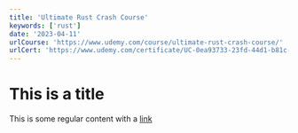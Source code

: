 ```yaml
---
title: 'Ultimate Rust Crash Course'
keywords: ['rust']
date: '2023-04-11'
urlCourse: 'https://www.udemy.com/course/ultimate-rust-crash-course/'
urlCert: 'https://www.udemy.com/certificate/UC-0ea93733-23fd-44d1-b81c-d7178dd79ed2/'
---
```


# This is a title

This is some regular content with a [link](https://google.com)